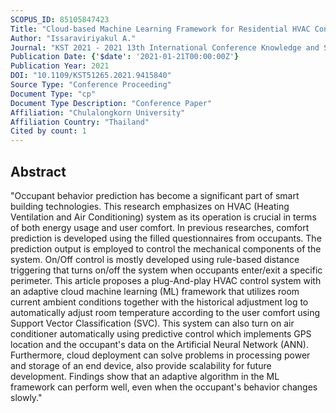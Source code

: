 ```yaml
---
SCOPUS_ID: 85105847423
Title: "Cloud-based Machine Learning Framework for Residential HVAC Control System"
Author: "Issaraviriyakul A."
Journal: "KST 2021 - 2021 13th International Conference Knowledge and Smart Technology"
Publication Date: {'$date': '2021-01-21T00:00:00Z'}
Publication Year: 2021
DOI: "10.1109/KST51265.2021.9415840"
Source Type: "Conference Proceeding"
Document Type: "cp"
Document Type Description: "Conference Paper"
Affiliation: "Chulalongkorn University"
Affiliation Country: "Thailand"
Cited by count: 1
---
```


## Abstract
"Occupant behavior prediction has become a significant part of smart building technologies. This research emphasizes on HVAC (Heating Ventilation and Air Conditioning) system as its operation is crucial in terms of both energy usage and user comfort. In previous researches, comfort prediction is developed using the filled questionnaires from occupants. The prediction output is employed to control the mechanical components of the system. On/Off control is mostly developed using rule-based distance triggering that turns on/off the system when occupants enter/exit a specific perimeter. This article proposes a plug-And-play HVAC control system with an adaptive cloud machine learning (ML) framework that utilizes room current ambient conditions together with the historical adjustment log to automatically adjust room temperature according to the user comfort using Support Vector Classification (SVC). This system can also turn on air conditioner automatically using predictive control which implements GPS location and the occupant's data on the Artificial Neural Network (ANN). Furthermore, cloud deployment can solve problems in processing power and storage of an end device, also provide scalability for future development. Findings show that an adaptive algorithm in the ML framework can perform well, even when the occupant's behavior changes slowly."
